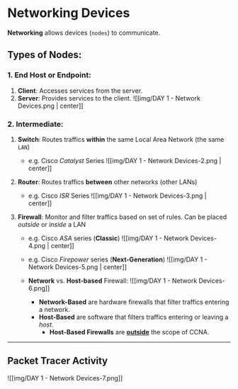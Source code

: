 
# Networking Devices

**Networking** allows devices (`nodes`) to communicate.

## Types of Nodes:
### 1. End Host or Endpoint:
1. **Client**: Accesses services from the server.
2. **Server**: Provides services to the client.
![[img/DAY 1 - Network Devices.png | center]]
### 2. Intermediate:
1. **Switch**: Routes traffics **within** the same Local Area Network (the same `LAN`)
	* e.g. Cisco *Catalyst* Series
	![[img/DAY 1 - Network Devices-2.png | center]]
	
2. **Router**: Routes traffics **between** other networks (other LANs)
	* e.g. Cisco *ISR* Series
	![[img/DAY 1 - Network Devices-3.png | center]]
3. **Firewall**: Monitor and filter traffics based on set of rules. Can be placed *outside* or *inside* a LAN
	* e.g. Cisco *ASA* series (**Classic**)
	![[img/DAY 1 - Network Devices-4.png | center]]
	* e.g. Cisco *Firepower* series (**Next-Generation**)
	![[img/DAY 1 - Network Devices-5.png | center]]

	* **Network** vs. **Host-based** Firewall:
		![[img/DAY 1 - Network Devices-6.png]]
		* **Network-Based** are hardware firewalls that filter traffics entering a network.
		* **Host-Based** are software that filters traffics entering or leaving a *host*.
			* **Host-Based Firewalls** are <u><b>outside</b></u> the scope of CCNA.

<hr>

## Packet Tracer Activity

![[img/DAY 1 - Network Devices-7.png]]

